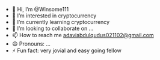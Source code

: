  - 👋 Hi, I’m @Winsome111
- 👀 I’m interested in cryptocurrency 
- 🌱 I’m currently learning cryptocurrency 
- 💞️ I’m looking to collaborate on ...
- 📫 How to reach me adaviabdulqudus021102@gmail.com
- 😄 Pronouns: ...
- ⚡ Fun fact: very jovial and easy going fellow 

<!---
Winsome111/Winsome111 is a ✨ special ✨ repository because its `README.md` (this file) appears on your GitHub profile.
You can click the Preview link to take a look at your changes.
--->
